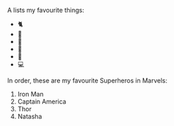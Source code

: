 A lists my favourite things:
- 🐈‍ 
- 🐶
- 🦜
- 👧
- 👶
- 💻

In order, these are my favourite Superheros in Marvels:
1. Iron Man
2. Captain America 
3. Thor 
4. Natasha
